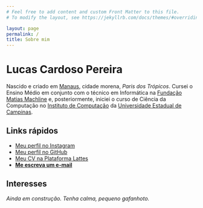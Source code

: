 ```yaml
---
# Feel free to add content and custom Front Matter to this file.
# To modify the layout, see https://jekyllrb.com/docs/themes/#overriding-theme-defaults

layout: page
permalink: /
title: Sobre mim
---
```


# Lucas Cardoso Pereira
Nascido e criado em [Manaus](https://pt.wikipedia.org/wiki/Manaus/), cidade morena, *Paris dos Trópicos*. Cursei o Ensino Médio em conjunto com o técnico em Informática na [Fundação Matias Machline](https://fundacaomatiasmachline.org.br/) e, posteriormente, iniciei o curso de Ciência da Computação no [Instituto de Computação](https://ic.unicamp.br/) da [Universidade Estadual de Campinas](https://unicamp.br/).

## Links rápidos
- [Meu perfil no Instagram](https://instagram.com/cardlucas2/)
- [Meu perfil no GitHub](https://github.com/cardlucas1/)
- [Meu CV na Plataforma Lattes](http://lattes.cnpq.br/2114813131316096)
- [**Me escreva um e-mail**](mailto:l281817@dac.unicamp.br)

## Interesses
*Ainda em construção. Tenha calma, pequeno gafanhoto.*